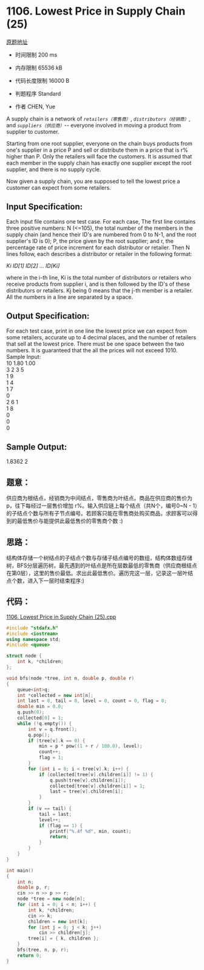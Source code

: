 ﻿# 1106. Lowest Price in Supply Chain (25)
[原题地址](https://www.patest.cn/contests/pat-a-practise/1106)


* 时间限制 200 ms



* 内存限制 65536 kB



* 代码长度限制 16000 B



* 判题程序 Standard 

* 作者 CHEN, Yue



A supply chain is a network of *`retailers（零售商）`*, *`distributors（经销商）`*, and *`suppliers（供应商）`*-- everyone involved in moving a product from supplier to customer.

Starting from one root supplier, everyone on the chain buys products from one's supplier in a price P and sell or distribute them in a price that is r% higher than P. Only the retailers will face the customers. It is assumed that each member in the supply chain has exactly one supplier except the root supplier, and there is no supply cycle.

Now given a supply chain, you are supposed to tell the lowest price a customer can expect from some retailers.

## Input Specification: 

Each input file contains one test case. For each case, The first line contains three positive numbers: N (<=105), the total number of the members in the supply chain (and hence their ID's are numbered from 0 to N-1, and the root supplier's ID is 0); P, the price given by the root supplier; and r, the percentage rate of price increment for each distributor or retailer. Then N lines follow, each describes a distributor or retailer in the following format:

*Ki ID[1] ID[2] ... ID[Ki]*

where in the i-th line, Ki is the total number of distributors or retailers who receive products from supplier i, and is then followed by the ID's of these distributors or retailers. Kj being 0 means that the j-th member is a retailer. All the numbers in a line are separated by a space.

## Output Specification: 

For each test case, print in one line the lowest price we can expect from some retailers, accurate up to 4 decimal places, and the number of retailers that sell at the lowest price. There must be one space between the two numbers. It is guaranteed that the all the prices will not exceed 1010.
Sample Input:  
10 1.80 1.00  
3 2 3 5  
1 9  
1 4  
1 7  
0  
2 6 1  
1 8  
0  
0  
0  

## Sample Output:  
1.8362 2  

## 题意：


供应商为根结点，经销商为中间结点，零售商为叶结点。商品在供应商的售价为p，往下每经过一层售价增加 r%。输入供应链上每个结点（共N个，编号0~N - 1）的子结点个数与所有子节点编号。若顾客只能在零售商处购买商品，求顾客可以得到的最低售价与能提供此最低售价的零售商个数 :)


## 思路：


结构体存储一个树结点的子结点个数与存储子结点编号的数组，结构体数组存储树，BFS分层遍历树，最先遇到的叶结点是所在层数最低的零售商（供应商根结点在第0层），这里的售价最低。求出此最低售价。遍历完这一层，记录这一层叶结点个数，进入下一层时结束程序:)

## 代码：

[1106. Lowest Price in Supply Chain (25).cpp ](https://github.com/jerrykcode/PAT-Practise/blob/master/PAT%20Advanced%20Level%20Practise/1106.%20Lowest%20Price%20in%20Supply%20Chain%20(25)/1106.%20Lowest%20Price%20in%20Supply%20Chain%20(25).cpp)


```cpp
#include "stdafx.h"
#include <iostream>
using namespace std;
#include <queue>

struct node {
	int k, *children;
};

void bfs(node *tree, int n, double p, double r)
{
	queue<int>q;
	int *collected = new int[n];
	int last = 0, tail = 0, level = 0, count = 0, flag = 0;
	double min = 0.0;
	q.push(0);
	collected[0] = 1;
	while (!q.empty()) {
		int v = q.front();
		q.pop();
		if (tree[v].k == 0) {
			min = p * pow((1 + r / 100.0), level);
			count++;
			flag = 1;
		}
		for (int i = 0; i < tree[v].k; i++) {
			if (collected[tree[v].children[i]] != 1) {
				q.push(tree[v].children[i]);
				collected[tree[v].children[i]] = 1;
				last = tree[v].children[i];
			}
		}
		if (v == tail) {
			tail = last;
			level++;
			if (flag == 1) {
				printf("%.4f %d", min, count);
				return;
			}
		}
	}
}

int main()
{
	int n;
	double p, r;
	cin >> n >> p >> r;
	node *tree = new node[n];
	for (int i = 0; i < n; i++) {
		int k, *children;
		cin >> k;
		children = new int[k];
		for (int j = 0; j < k; j++)
			cin >> children[j];
		tree[i] = { k, children };
	}
	bfs(tree, n, p, r);
    return 0;
}
```

